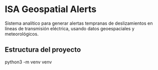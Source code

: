 # ISA Geospatial Alerts

Sistema analítico para generar alertas tempranas de deslizamientos en líneas de transmisión eléctrica, 
usando datos geoespaciales y meteorológicos.

## Estructura del proyecto

python3 -m venv venv